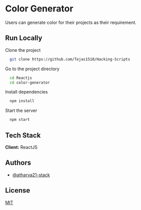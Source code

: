 # Color Generator

Users can generate color for their projects as their requirement.

## Run Locally

Clone the project

```bash
  git clone https://github.com/Tejas1510/Hacking-Scripts
```

Go to the project directory

```bash
  cd Reactjs
  cd color-generator
```

Install dependencies

```bash
  npm install
```

Start the server

```bash
  npm start
```

## Tech Stack

**Client:** ReactJS

  
## Authors

- [@atharva21-stack](https://www.github.com/atharva21-stack)

  
## License

[MIT](https://github.com/Tejas1510/Hacking-Scripts/Reactjs/color-generator/LICENSE)

  
